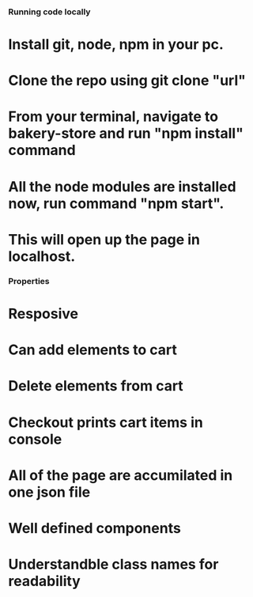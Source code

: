 ### Running code locally
# Install git, node, npm in your pc.
# Clone the repo using  git clone "url"
# From your terminal, navigate to bakery-store and run "npm install" command
# All the node modules are installed now, run command "npm start".
# This will open up the page in localhost.

### Properties
# Resposive
# Can add elements to cart
# Delete elements from cart
# Checkout prints cart items in console
# All of the page are accumilated in one json file
# Well defined components
# Understandble class names for readability
